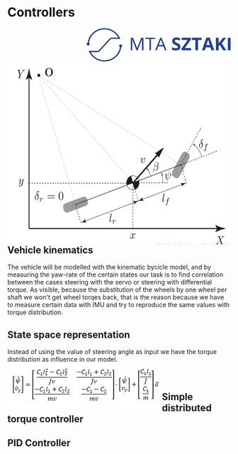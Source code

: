 # Controllers
<img align="right" width="325" height="75" src="https://github.com/istvan-knab/jarmuiranyitas_2/blob/main/Old%20Documentation/Pictures/sztaki_logo_kek.png">
<img align="left" width="573" height="413" src="https://github.com/istvan-knab/jarmuiranyitas_2/blob/main/Old%20Documentation/Pictures/Kinematic-model-general-bicycle-model.ppm"></br></br></br></br>


## Vehicle kinematics
The vehicle will be modelled with the kinematic bycicle model, and by measuring the yaw-rate of the certain states our task is to find correlation between the cases steering with the servo or steering with differential torque. As visible, because the substitution of the wheels by one wheel per shaft we won't get wheel torqes back, that is the reason because we have to measure certain data with IMU and try to reproduce the same values with torque distribution.
## State space representation

Instead of using the value of steering angle as input we have the torque distribution as influence in our model.
<img align="left" width="349" height="102" src="https://github.com/istvan-knab/jarmuiranyitas_2/blob/main/Old%20Documentation/Pictures/byc_state.jpg"></br></br></br>

## Simple distributed torque controller
## PID Controller
